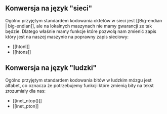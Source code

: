 ## Konwersja na język "sieci"
Ogólno przyjętym standardem kodowania oktetów w sieci jest [[Big-endian | big-endian]], ale na lokalnych maszynach nie mamy gwarancji ze tak będzie. Dlatego właśnie mamy funkcje które pozwolą nam zmienić zapis który jest na naszej maszynie na poprawny zapis sieciowy:
- [[htonl]]
- [[htons]]

## Konwersja na język "ludzki"
Ogólno przyjętym standardem kodowania bitów w ludzkim mózgu jest alfabet, co oznacza że potrzebujemy funkcji które zmienią bity na tekst zrozumiały dla nas:
- [[inet_ntop()]]
- [[inet_pton]]